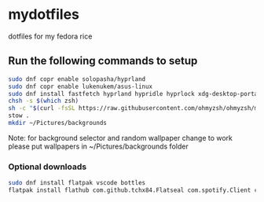 # mydotfiles
dotfiles for my fedora rice

## Run the following commands to setup

```bash
sudo dnf copr enable solopasha/hyprland 
sudo dnf copr enable lukenukem/asus-linux 
sudo dnf install fastfetch hyprland hypridle hyprlock xdg-desktop-portal-hyprland swww asusctl asusctl-rog-gui kitty grimshot rust cargo wallust cliphist rofi wlogout zsh 
chsh -s $(which zsh)
sh -c "$(curl -fsSL https://raw.githubusercontent.com/ohmyzsh/ohmyzsh/master/tools/install.sh)"
stow .
mkdir ~/Pictures/backgrounds
```
Note: for background selector and random wallpaper change to work please put wallpapers in ~/Pictures/backgrounds folder

### Optional downloads
```bash
sudo dnf install flatpak vscode bottles
flatpak install flathub com.github.tchx84.Flatseal com.spotify.Client com.valvesoftware.Steam dev.vencord.Vesktop md.obsidian.Obsidian
```

